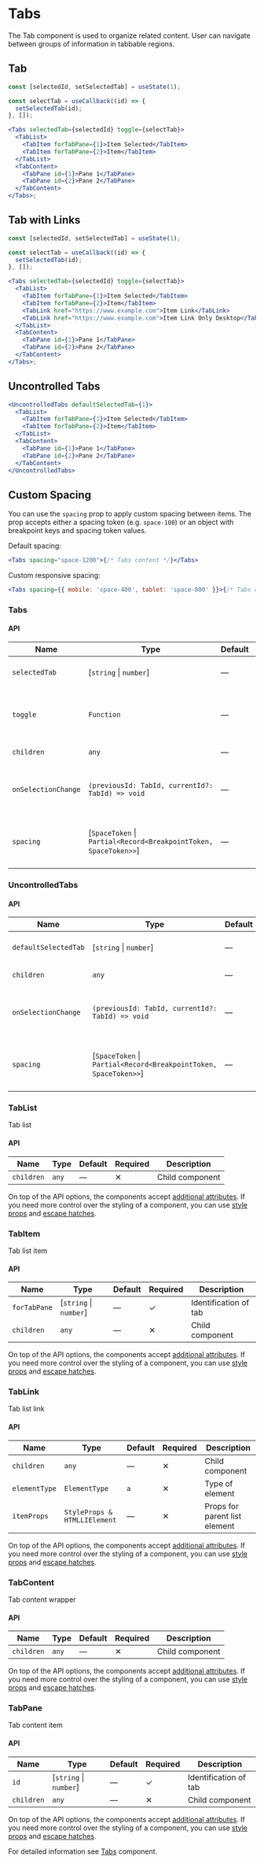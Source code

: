 # Tabs

The Tab component is used to organize related content. User can navigate between
groups of information in tabbable regions.

## Tab

```jsx
const [selectedId, setSelectedTab] = useState(1);

const selectTab = useCallback((id) => {
  setSelectedTab(id);
}, []);

<Tabs selectedTab={selectedId} toggle={selectTab}>
  <TabList>
    <TabItem forTabPane={1}>Item Selected</TabItem>
    <TabItem forTabPane={2}>Item</TabItem>
  </TabList>
  <TabContent>
    <TabPane id={1}>Pane 1</TabPane>
    <TabPane id={2}>Pane 2</TabPane>
  </TabContent>
</Tabs>;
```

## Tab with Links

```jsx
const [selectedId, setSelectedTab] = useState(1);

const selectTab = useCallback((id) => {
  setSelectedTab(id);
}, []);

<Tabs selectedTab={selectedId} toggle={selectTab}>
  <TabList>
    <TabItem forTabPane={1}>Item Selected</TabItem>
    <TabItem forTabPane={2}>Item</TabItem>
    <TabLink href="https://www.example.com">Item Link</TabLink>
    <TabLink href="https://www.example.com">Item Link Only Desktop</TabLink>
  </TabList>
  <TabContent>
    <TabPane id={1}>Pane 1</TabPane>
    <TabPane id={2}>Pane 2</TabPane>
  </TabContent>
</Tabs>;
```

## Uncontrolled Tabs

```jsx
<UncontrolledTabs defaultSelectedTab={1}>
  <TabList>
    <TabItem forTabPane={1}>Item Selected</TabItem>
    <TabItem forTabPane={2}>Item</TabItem>
  </TabList>
  <TabContent>
    <TabPane id={1}>Pane 1</TabPane>
    <TabPane id={2}>Pane 2</TabPane>
  </TabContent>
</UncontrolledTabs>
```

## Custom Spacing

You can use the `spacing` prop to apply custom spacing between items. The prop
accepts either a spacing token (e.g. `space-100`) or an object with breakpoint keys and spacing token values.

Default spacing:

```jsx
<Tabs spacing="space-1200">{/* Tabs content */}</Tabs>
```

Custom responsive spacing:

```jsx
<Tabs spacing={{ mobile: 'space-400', tablet: 'space-800' }}>{/* Tabs content */}</Tabs>
```

### Tabs

#### API

| Name                | Type                                                              | Default | Required | Description                                           |
| ------------------- | ----------------------------------------------------------------- | ------- | -------- | ----------------------------------------------------- |
| `selectedTab`       | \[`string` \| `number`]                                           | —       | ✓        | Identification of the selected tab                    |
| `toggle`            | `Function`                                                        | —       | ✓        | Toggle function which accept tab ID as input          |
| `children`          | `any`                                                             | —       | ✕        | Child component                                       |
| `onSelectionChange` | `(previousId: TabId, currentId?: TabId) => void`                  | —       | ✕        | When the state of the selected panel changes          |
| `spacing`           | \[`SpaceToken` \| `Partial<Record<BreakpointToken, SpaceToken>>`] | —       | ✕        | Apply [custom spacing](#custom-spacing) between items |

### UncontrolledTabs

#### API

| Name                 | Type                                                              | Default | Required | Description                                           |
| -------------------- | ----------------------------------------------------------------- | ------- | -------- | ----------------------------------------------------- |
| `defaultSelectedTab` | \[`string` \| `number`]                                           | —       | ✓        | Identification of default selected tab                |
| `children`           | `any`                                                             | —       | ✕        | Child component                                       |
| `onSelectionChange`  | `(previousId: TabId, currentId?: TabId) => void`                  | —       | ✕        | When the state of the selected panel changes          |
| `spacing`            | \[`SpaceToken` \| `Partial<Record<BreakpointToken, SpaceToken>>`] | —       | ✕        | Apply [custom spacing](#custom-spacing) between items |

### TabList

Tab list

#### API

| Name       | Type  | Default | Required | Description     |
| ---------- | ----- | ------- | -------- | --------------- |
| `children` | `any` | —       | ✕        | Child component |

On top of the API options, the components accept [additional attributes][readme-additional-attributes].
If you need more control over the styling of a component, you can use [style props][readme-style-props]
and [escape hatches][readme-escape-hatches].

### TabItem

Tab list item

#### API

| Name         | Type                    | Default | Required | Description           |
| ------------ | ----------------------- | ------- | -------- | --------------------- |
| `forTabPane` | \[`string` \| `number`] | —       | ✓        | Identification of tab |
| `children`   | `any`                   | —       | ✕        | Child component       |

On top of the API options, the components accept [additional attributes][readme-additional-attributes].
If you need more control over the styling of a component, you can use [style props][readme-style-props]
and [escape hatches][readme-escape-hatches].

### TabLink

Tab list link

#### API

| Name          | Type                         | Default | Required | Description                   |
| ------------- | ---------------------------- | ------- | -------- | ----------------------------- |
| `children`    | `any`                        | —       | ✕        | Child component               |
| `elementType` | `ElementType`                | `a`     | ✕        | Type of element               |
| `itemProps`   | `StyleProps & HTMLLIElement` | —       | ✕        | Props for parent list element |

On top of the API options, the components accept [additional attributes][readme-additional-attributes].
If you need more control over the styling of a component, you can use [style props][readme-style-props]
and [escape hatches][readme-escape-hatches].

### TabContent

Tab content wrapper

#### API

| Name       | Type  | Default | Required | Description     |
| ---------- | ----- | ------- | -------- | --------------- |
| `children` | `any` | —       | ✕        | Child component |

On top of the API options, the components accept [additional attributes][readme-additional-attributes].
If you need more control over the styling of a component, you can use [style props][readme-style-props]
and [escape hatches][readme-escape-hatches].

### TabPane

Tab content item

#### API

| Name       | Type                    | Default | Required | Description           |
| ---------- | ----------------------- | ------- | -------- | --------------------- |
| `id`       | \[`string` \| `number`] | —       | ✓        | Identification of tab |
| `children` | `any`                   | —       | ✕        | Child component       |

On top of the API options, the components accept [additional attributes][readme-additional-attributes].
If you need more control over the styling of a component, you can use [style props][readme-style-props]
and [escape hatches][readme-escape-hatches].

For detailed information see [Tabs](https://github.com/lmc-eu/spirit-design-system/blob/main/packages/web/src/scss/components/Tabs/README.md) component.

[readme-additional-attributes]: https://github.com/lmc-eu/spirit-design-system/blob/main/packages/web-react/README.md#additional-attributes
[readme-escape-hatches]: https://github.com/lmc-eu/spirit-design-system/blob/main/packages/web-react/README.md#escape-hatches
[readme-style-props]: https://github.com/lmc-eu/spirit-design-system/blob/main/packages/web-react/README.md#style-props
